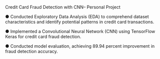 Credit Card Fraud Detection with CNN– Personal Project

●	Conducted Exploratory Data Analysis (EDA) to comprehend dataset characteristics and identify potential patterns in credit card transactions.

●	Implemented a Convolutional Neural Network (CNN) using TensorFlow Keras for credit card fraud detection.

●	Conducted model evaluation, achieving 89.94 percent improvement in fraud detection accuracy.

